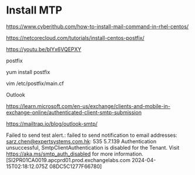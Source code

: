 # Install MTP
https://www.cyberithub.com/how-to-install-mail-command-in-rhel-centos/

https://netcorecloud.com/tutorials/install-centos-postfix/

https://youtu.be/blYx6VQEPXY

postfix

yum install postfix

vim /etc/postfix/main.cf

Outlook  

https://learn.microsoft.com/en-us/exchange/clients-and-mobile-in-exchange-online/authenticated-client-smtp-submission

https://mailtrap.io/blog/outlook-smtp/

Failed to send test alert.: failed to send notification to email addresses: sarz.chen@expertsystems.com.hk: 535 5.7.139 Authentication unsuccessful, SmtpClientAuthentication is disabled for the Tenant. Visit https://aka.ms/smtp_auth_disabled for more information. [SI2PR01CA0019.apcprd01.prod.exchangelabs.com 2024-04-15T02:18:12.075Z 08DC5C1277F66780]
